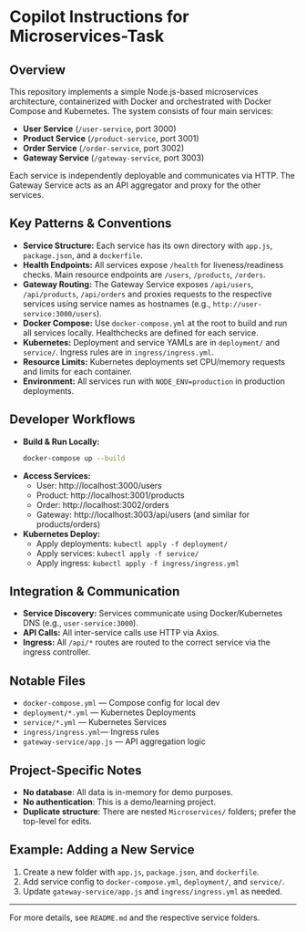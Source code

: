 # Copilot Instructions for Microservices-Task

## Overview
This repository implements a simple Node.js-based microservices architecture, containerized with Docker and orchestrated with Docker Compose and Kubernetes. The system consists of four main services:

- **User Service** (`/user-service`, port 3000)
- **Product Service** (`/product-service`, port 3001)
- **Order Service** (`/order-service`, port 3002)
- **Gateway Service** (`/gateway-service`, port 3003)

Each service is independently deployable and communicates via HTTP. The Gateway Service acts as an API aggregator and proxy for the other services.

## Key Patterns & Conventions
- **Service Structure:** Each service has its own directory with `app.js`, `package.json`, and a `dockerfile`.
- **Health Endpoints:** All services expose `/health` for liveness/readiness checks. Main resource endpoints are `/users`, `/products`, `/orders`.
- **Gateway Routing:** The Gateway Service exposes `/api/users`, `/api/products`, `/api/orders` and proxies requests to the respective services using service names as hostnames (e.g., `http://user-service:3000/users`).
- **Docker Compose:** Use `docker-compose.yml` at the root to build and run all services locally. Healthchecks are defined for each service.
- **Kubernetes:** Deployment and service YAMLs are in `deployment/` and `service/`. Ingress rules are in `ingress/ingress.yml`.
- **Resource Limits:** Kubernetes deployments set CPU/memory requests and limits for each container.
- **Environment:** All services run with `NODE_ENV=production` in production deployments.

## Developer Workflows
- **Build & Run Locally:**
  ```sh
  docker-compose up --build
  ```
- **Access Services:**
  - User:     http://localhost:3000/users
  - Product:  http://localhost:3001/products
  - Order:    http://localhost:3002/orders
  - Gateway:  http://localhost:3003/api/users (and similar for products/orders)
- **Kubernetes Deploy:**
  - Apply deployments: `kubectl apply -f deployment/`
  - Apply services:    `kubectl apply -f service/`
  - Apply ingress:     `kubectl apply -f ingress/ingress.yml`

## Integration & Communication
- **Service Discovery:** Services communicate using Docker/Kubernetes DNS (e.g., `user-service:3000`).
- **API Calls:** All inter-service calls use HTTP via Axios.
- **Ingress:** All `/api/*` routes are routed to the correct service via the ingress controller.

## Notable Files
- `docker-compose.yml` — Compose config for local dev
- `deployment/*.yml`   — Kubernetes Deployments
- `service/*.yml`      — Kubernetes Services
- `ingress/ingress.yml`— Ingress rules
- `gateway-service/app.js` — API aggregation logic

## Project-Specific Notes
- **No database**: All data is in-memory for demo purposes.
- **No authentication**: This is a demo/learning project.
- **Duplicate structure**: There are nested `Microservices/` folders; prefer the top-level for edits.

## Example: Adding a New Service
1. Create a new folder with `app.js`, `package.json`, and `dockerfile`.
2. Add service config to `docker-compose.yml`, `deployment/`, and `service/`.
3. Update `gateway-service/app.js` and `ingress/ingress.yml` as needed.

---

For more details, see `README.md` and the respective service folders.
